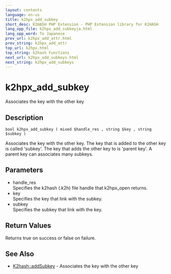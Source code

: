 ```yaml
---
layout: contents
language: en-us
title: k2hpx_add_subkey
short_desc: K2HASH PHP Extension - PHP Extension library for K2HASH
lang_opp_file: k2hpx_add_subkeyja.html
lang_opp_word: To Japanese
prev_url: k2hpx_add_attr.html
prev_string: k2hpx_add_attr
top_url: k2hpx.html
top_string: k2hash Functions
next_url: k2hpx_add_subkeys.html
next_string: k2hpx_add_subkeys
---
```


# k2hpx_add_subkey
Associates the key with the other key

## Description
```
bool k2hpx_add_subkey ( mixed $handle_res , string $key , string $subkey )
```
Associates the key with the other key. The key that is added to the other key is called 'subkey'. The key that adds the other key to is 'parent key'. A parent key can associates many subkeys. 

## Parameters
- handle_res  
Specifies the k2hash (.k2h) file handle that k2hpx_open returns.
- key  
Specifies the key that link with the subkey.
- subkey  
Specifies the subkey that link with the key.

## Return Values
Returns true on success or false on failure. 

## See Also
- [K2hash::addSubkey](k2h_addsubkey.html) - Associates the key with the other key
